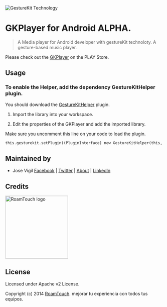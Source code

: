 <img src="https://images.indiegogo.com/file_attachments/857034/files/20140914193931-colash.jpg?1410748771" alt="GestureKit Technology">

# GKPlayer for Android ALPHA. 

> A Media player for Android developer with gestureKit technoloty. A gesture-based music player.

Please check out the [GKPlayer](https://play.google.com/store/apps/details?id=com.roamtouch.gesturekit.gkplayer) on the PLAY Store.

## Usage

### To enable the Helper, add the dependency GestureKitHelper plugin.

You should download the [GestureKitHelper](https://github.com/RoamTouch/gesturekit-helper-android) plugin.

1) Import the library into your workspace.

2) Edit the properties of the GKPlayer and add the imported library. 

Make sure you uncomment this line on your code to load the plugin. 

```html
this.gesturekit.setPlugin((PluginInterface) new GestureKitHelper(this, this.gesturekit));
```

## Maintained by
- Jose Vigil
[Facebook](https://www.facebook.com/jose.vigil.1973) | [Twitter](https://twitter.com/JoseVigil) | [About](http://about.me/josevigil) | [LinkedIn](https://www.linkedin.com/in/josemanuelvigil) 

## Credits

<img src="http://www.roamtouch.com/wp-content/uploads/2014/06/logo.png" width="200" alt="RoamTouch logo">

## License
Licensed under Apache v2 License.

Copyright (c) 2014 [RoamTouch](http://github.com/RoamTouch). mejorar tu experiencia con todos tus equipos.